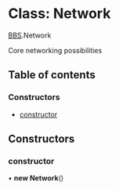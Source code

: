 # Class: Network

[BBS](../modules/BBS.md).Network

Core networking possibilities

## Table of contents

### Constructors

- [constructor](BBS.Network.md#constructor)

## Constructors

### constructor

• **new Network**()
